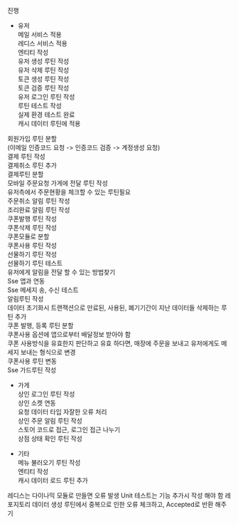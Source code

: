진행

* 유저  
메일 서비스 적용  
레디스 서비스 적용  
엔티티 작성    
유저 생성 루틴 작성  
유저 삭제 루틴 작성  
토큰 생성 루틴 작성  
토큰 검증 루틴 작성  
유저 로그인 루틴 작성  
루틴 테스트 작성  
실제 환경 테스트 완료  
캐시 데이터 루틴에 적용  

회원가입 루틴 분할  
(이메일 인증코드 요청 -> 인증코드 검증 -> 계정생성 요청)  
결제 루틴 작성  
결제취소 루틴 추가  
결제루틴 분할  
모바일 주문요청 가게에 전달 루틴 작성  
유저측에서 주문현황을 체크할 수 있는 루틴필요  
주문취소 알림 루틴 작성  
조리완료 알림 루틴 작성  
쿠폰발행 루틴 작성  
쿠폰삭제 루틴 작성  
쿠폰모듈로 분할  
쿠폰사용 루틴 작성  
선물하기 루틴 작성  
선물하기 루틴 테스트  
유저에게 알림을 전달 할 수 있는 방법찾기  
Sse 앱과 연동  
Sse 메세지 송, 수신 테스트  
알림루틴 작성  
데이터 초기화시 트랜잭션으로 만료된, 사용된, 폐기기간이 지난 데이터들 삭제하는 루틴 추가  
쿠폰 발행, 등록 루틴 분할  
쿠폰사용 옵션에 앱으로부터 배달정보 받아야 함  
쿠폰 사용방식을 유효한지 판단하고 유효 하다면,
매장에 주문을 보내고 유저에게도 메세지 보내는 형식으로 변경  
쿠폰사용 루틴 변동  
Sse 가드루틴 작성  

* 가게  
상인 로그인 루틴 작성  
상인 소켓 연동  
요청 데이터 타입 자잘한 오류 처리  
상인 주문 알림 루틴 작성  
스토어 코드로 접근, 로그인 접근 나누기  
상점 상태 확인 루틴 작성  

* 기타  
메뉴 불러오기 루틴 작성  
엔티티 작성  
캐시 데이터 로드 루틴 추가  

레디스는 다이나믹 모듈로 만들면 오류 발생 Unit 테스트는 기능 추가시 작성 해야 함 레포지토리 데이터 생성 루틴에서 중복으로 인한 오류 체크하고, Accepted로 반환 해주기  